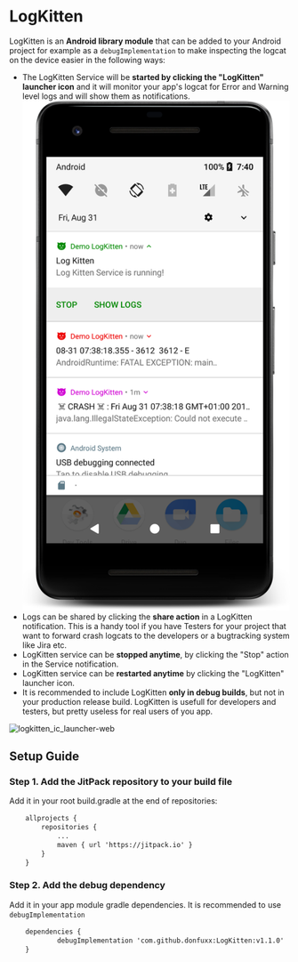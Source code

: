 # LogKitten

LogKitten is an **Android library module** that can be added to your Android project for example as a `debugImplementation` to make inspecting the logcat on the device easier in the following ways:
 - The LogKitten Service will be **started by clicking the "LogKitten" launcher icon** and it will monitor your app's logcat for Error and Warning level logs and will show them as notifications.
 ![logkitten_notification_screenshot](https://raw.githubusercontent.com/donfuxx/LogKitten/a25dbccee9c9445f78363994b2f62fba79951633/media/logkitten_notification_screenshot.png)
 - Logs can be shared by clicking the **share action** in a LogKitten notification. This is a handy tool if you have Testers for your project that want to forward crash logcats to the developers or a bugtracking system like Jira etc.
 - LogKitten service can be **stopped anytime**, by clicking the "Stop" action in the Service notification.
 - LogKitten service can be **restarted anytime** by clicking the "LogKitten" launcher icon.
 - It is recommended to include LogKitten **only in debug builds**, but not in your production release build. LogKitten is usefull for developers and testers, but pretty useless for real users of you app.

![logkitten_ic_launcher-web](https://user-images.githubusercontent.com/8261416/44672957-04be7200-aa22-11e8-987d-bdc8c51d3f29.png)

## Setup Guide

### Step 1. Add the JitPack repository to your build file
Add it in your root build.gradle at the end of repositories:

    	allprojects {
    		repositories {
    			...
    			maven { url 'https://jitpack.io' }
    		}
    	}

### Step 2. Add the debug dependency
Add it in your app module gradle dependencies. It is recommended to use `debugImplementation`

    	dependencies {
    	        debugImplementation 'com.github.donfuxx:LogKitten:v1.1.0'
    	}
